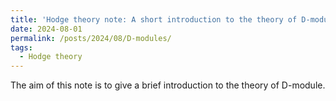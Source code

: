 ```yaml
---
title: 'Hodge theory note: A short introduction to the theory of D-module'
date: 2024-08-01
permalink: /posts/2024/08/D-modules/
tags:
  - Hodge theory
---
```


The aim of this note is to give a brief introduction to the theory of D-module. 
